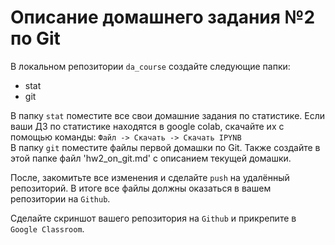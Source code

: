 # Описание домашнего задания №2 по Git  

В локальном репозитории `da_course` создайте следующие папки:  
* stat  
* git  


В папку `stat` поместите все свои домашние задания по статистике. Если ваши ДЗ по статистике находятся в google colab, скачайте их с помощью команды: `Файл -> Скачать -> Скачать IPYNB`  
В папку `git` поместите файлы первой домашки по Git. Также создайте в этой папке файл 'hw2_on_git.md' с описанием текущей домашки.  

После, закомитьте все изменения и сделайте `push` на удалённый репозиторий. В итоге все файлы должны оказаться в вашем репозитории на `Github`.  

Сделайте скриншот вашего репозитория на `Github` и прикрепите в `Google Classroom`.